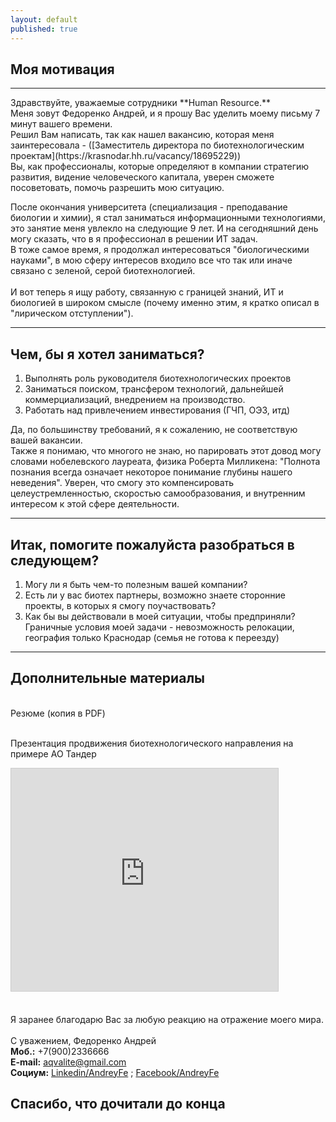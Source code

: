 ```yaml
---
layout: default
published: true
---
```


## Моя мотивация
<hr>
Здравствуйте, уважаемые сотрудники **Human Resource.**
<br> Меня зовут Федоренко Андрей, и я прошу Вас уделить моему письму 7 минут вашего времени.
<br> Решил Вам написать, так как нашел вакансию, которая меня заинтересовала - ([Заместитель директора по биотехнологическим проектам](https://krasnodar.hh.ru/vacancy/18695229))<br>
Вы, как профессионалы, которые определяют в компании стратегию развития, видение человеческого капитала, уверен сможете посоветовать, помочь разрешить мою ситуацию.<br>

После окончания университета (специализация - преподавание биологии и химии), я стал заниматься информационными технологиями, это занятие меня увлекло на следующие 9 лет.
И на сегодняшний день могу сказать, что в я профессионал в решении ИТ задач.<br>
В тоже самое время, я продолжал интересоваться "биологическими науками", в мою сферу интересов входило все что так или иначе связано с зеленой, серой биотехнологией. <br>    
И вот теперь я ищу работу, связанную с границей знаний, ИТ и биологией в широком смысле (почему именно этим, я кратко описал в "лирическом отступлении"). <br>
<hr>

## Чем, бы я хотел заниматься?

1. Выполнять роль руководителя биотехнологических проектов
2. Заниматься поиском, трансфером технологий, дальнейшей коммерциализаций, внедрением на производство.
3. Работать над привлечением инвестирования (ГЧП, ОЭЗ, итд)

Да, по большинству требований, я к сожалению, не соответствую вашей вакансии. <br>
Также я понимаю, что многого не знаю, но парировать этот довод могу словами нобелевского лауреата, физика Роберта Милликена: "Полнота познания всегда означает некоторое понимание глубины нашего неведения". Уверен, что смогу это компенсировать целеустремленностью, скоростью самообразования, и внутренним интересом к этой сфере деятельности. <br>  
<hr>

## Итак, помогите пожалуйста разобраться в следующем?
1. Могу ли я быть чем-то полезным вашей компании?
2. Есть ли у вас биотех партнеры, возможно знаете сторонние проекты, в которых я смогу поучаствовать?
3. Как бы вы действовали в моей ситуации, чтобы предприняли?
<br> Граничные условия моей задачи - невозможность релокации, география только Краснодар (семья не готова к переезду)
<hr>


## Дополнительные материалы
<br> Резюме (копия в PDF)

<br> Презентация продвижения биотехнологического направления на примере АО Тандер

<iframe src="https://www.slideshare.net/slideshow/embed_code/key/cRr5pdUDSo5Hkh" width="427" height="356" frameborder="0" marginwidth="0" marginheight="0" scrolling="no" style="border:1px solid #CCC; border-width:1px; margin-bottom:5px; max-width: 100%;" allowfullscreen> </iframe>

<br> Я заранее благодарю Вас за любую реакцию на отражение моего мира. <br>
<br> С уважением, Федоренко Андрей
<br> **Моб.:** +7(900)2336666
<br> **E-mail:** [aqvalite@gmail.com](malito:aqvalite@gmail.com)
<br> **Социум:** [Linkedin/AndreyFe](https://www.linkedin.com/in/andreyfe) ; [Facebook/AndreyFe](https://www.facebook.com/AndreyFe)

## Спасибо, что дочитали до конца
